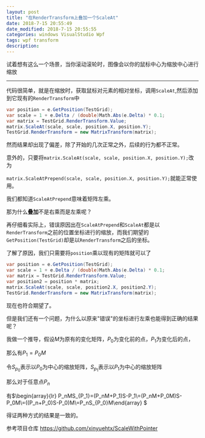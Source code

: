 ```yaml
---
layout: post
title: "在RenderTransform上叠加一个ScaleAt"
date: 2018-7-15 20:55:49
date_modified: 2018-7-15 20:55:55
categories: windows VisualStudio Wpf
tags: wpf transform
description: 
---
```


试着想有这么一个场景，当你滚动滚轮时，图像会以你的鼠标中心为缩放中心进行缩放

-----

代码很简单，就是在缩放时，获取鼠标对元素的相对坐标，调用`ScaleAt`,然后添加到它现有的`RenderTransform`中

```csharp
var position = e.GetPosition(TestGrid);
var scale = 1 + e.Delta / (double)Math.Abs(e.Delta) * 0.1;     
var matrix = TestGrid.RenderTransform.Value;
matrix.ScaleAt(scale, scale, position.X, position.Y);
TestGrid.RenderTransform = new MatrixTransform(matrix);
```

然而结果却出现了偏差，除了开始的几次正常之外，后续的行为都不正常。

意外的，只要将`matrix.ScaleAt(scale, scale, position.X, position.Y);`改为

`matrix.ScaleAtPrepend(scale, scale, position.X, position.Y);`就能正常使用。

我们都知道`ScaleAtPrepend`意味着矩阵左乘。

那为什么**叠加**不是右乘而是左乘呢？

再仔细看实际上，错误原因出在`ScaleAtPrepend`和`ScaleAt`都是以`RenderTransform`之前的位置坐标进行的缩放，而我们期望的`GetPosition(TestGrid)`却是以`RenderTransform`之后的坐标。

了解了原因，我们只需要将`position`乘以现有的矩阵就可以了

```csharp
var position = e.GetPosition(TestGrid);
var scale = 1 + e.Delta / (double)Math.Abs(e.Delta) * 0.1;     
var matrix = TestGrid.RenderTransform.Value;
var position2 = position * matrix;
matrix.ScaleAt(scale, scale, position2.X, position2.Y);
TestGrid.RenderTransform = new MatrixTransform(matrix);
```

现在也符合期望了。

但是我们还有一个问题，为什么以原来"错误"的坐标进行左乘也能得到正确的结果呢？

我做一个推导，假设$M$为原有的变化矩阵，$P_0$为变化前的点，$P_1$为变化后的点，

那么有$P_1=P_0M$

令$S_{p_0}$表示以$P_0$为中心的缩放矩阵，$S_{p_1}$表示以$P_1$为中心的缩放矩阵

那么对于任意点$P_n$

有$\begin{array}{lr} P_nMS_{P_1}=(P_nM+P_1)S-P_1\\=(P_nM+P_0M)S-P_0M\\=((P_n+P_0)S-P_0)M\\=P_nS_{P_0}M\end{array} $

得证两种方式的结果是一致的。



参考项目仓库 https://github.com/xinyuehtx/ScaleWithPointer